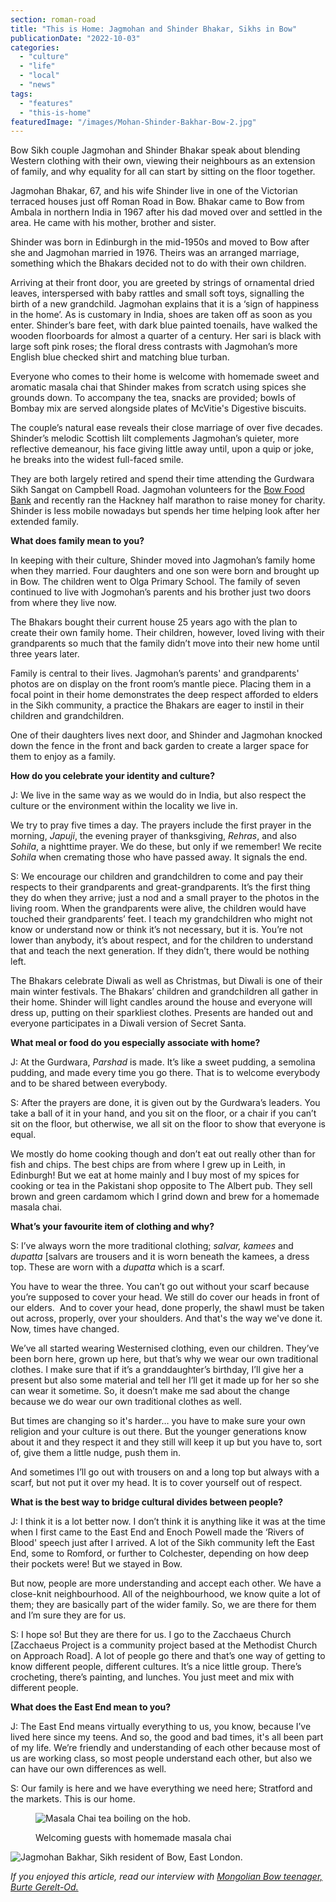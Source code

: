 ```yaml
---
section: roman-road
title: "This is Home: Jagmohan and Shinder Bhakar, Sikhs in Bow"
publicationDate: "2022-10-03"
categories: 
  - "culture"
  - "life"
  - "local"
  - "news"
tags: 
  - "features"
  - "this-is-home"
featuredImage: "/images/Mohan-Shinder-Bakhar-Bow-2.jpg"
---
```


Bow Sikh couple Jagmohan and Shinder Bhakar speak about blending Western clothing with their own, viewing their neighbours as an extension of family, and why equality for all can start by sitting on the floor together.

Jagmohan Bhakar, 67, and his wife Shinder live in one of the Victorian terraced houses just off Roman Road in Bow. Bhakar came to Bow from Ambala in northern India in 1967 after his dad moved over and settled in the area. He came with his mother, brother and sister. 

Shinder was born in Edinburgh in the mid-1950s and moved to Bow after she and Jagmohan married in 1976. Theirs was an arranged marriage, something which the Bhakars decided not to do with their own children.

Arriving at their front door, you are greeted by strings of ornamental dried leaves, interspersed with baby rattles and small soft toys, signalling the birth of a new grandchild. Jagmohan explains that it is a ‘sign of happiness in the home’. As is customary in India, shoes are taken off as soon as you enter. Shinder’s bare feet, with dark blue painted toenails, have walked the wooden floorboards for almost a quarter of a century. Her sari is black with large soft pink roses; the floral dress contrasts with Jagmohan’s more English blue checked shirt and matching blue turban. 

Everyone who comes to their home is welcome with homemade sweet and aromatic masala chai that Shinder makes from scratch using spices she grounds down. To accompany the tea, snacks are provided; bowls of Bombay mix are served alongside plates of McVitie's Digestive biscuits.

The couple’s natural ease reveals their close marriage of over five decades. Shinder’s melodic Scottish lilt complements Jagmohan’s quieter, more reflective demeanour, his face giving little away until, upon a quip or joke, he breaks into the widest full-faced smile.

They are both largely retired and spend their time attending the Gurdwara Sikh Sangat on Campbell Road. Jagmohan volunteers for the [Bow Food Bank](https://www.bowfoodbank.org/) and recently ran the Hackney half marathon to raise money for charity. Shinder is less mobile nowadays but spends her time helping look after her extended family.

**What does family mean to you?**

In keeping with their culture, Shinder moved into Jagmohan’s family home when they married. Four daughters and one son were born and brought up in Bow. The children went to Olga Primary School. The family of seven continued to live with Jogmohan’s parents and his brother just two doors from where they live now. 

The Bhakars bought their current house 25 years ago with the plan to create their own family home. Their children, however, loved living with their grandparents so much that the family didn’t move into their new home until three years later. 

Family is central to their lives. Jagmohan’s parents' and grandparents' photos are on display on the front room’s mantle piece. Placing them in a focal point in their home demonstrates the deep respect afforded to elders in the Sikh community, a practice the Bhakars are eager to instil in their children and grandchildren. 

One of their daughters lives next door, and Shinder and Jagmohan knocked down the fence in the front and back garden to create a larger space for them to enjoy as a family. 

**How do you celebrate your identity and culture?**

J: We live in the same way as we would do in India, but also respect the culture or the environment within the locality we live in. 

We try to pray five times a day. The prayers include the first prayer in the morning, _Japuji_, the evening prayer of thanksgiving, _Rehras_, and also _Sohila_, a nighttime prayer. We do these, but only if we remember! We recite _Sohila_ when cremating those who have passed away. It signals the end. 

S: We encourage our children and grandchildren to come and pay their respects to their grandparents and great-grandparents. It’s the first thing they do when they arrive; just a nod and a small prayer to the photos in the living room. When the grandparents were alive, the children would have touched their grandparents’ feet. I teach my grandchildren who might not know or understand now or think it’s not necessary, but it is. You’re not lower than anybody, it’s about respect, and for the children to understand that and teach the next generation. If they didn’t, there would be nothing left.

The Bhakars celebrate Diwali as well as Christmas, but Diwali is one of their main winter festivals. The Bhakars’ children and grandchildren all gather in their home. Shinder will light candles around the house and everyone will dress up, putting on their sparkliest clothes. Presents are handed out and everyone participates in a Diwali version of Secret Santa.

**What meal or food do you especially associate with home?**

J: At the Gurdwara, _Parshad_ is made. It’s like a sweet pudding, a semolina pudding, and made every time you go there. That is to welcome everybody and to be shared between everybody. 

S: After the prayers are done, it is given out by the Gurdwara’s leaders. You take a ball of it in your hand, and you sit on the floor, or a chair if you can’t sit on the floor, but otherwise, we all sit on the floor to show that everyone is equal.  

We mostly do home cooking though and don’t eat out really other than for fish and chips. The best chips are from where I grew up in Leith, in Edinburgh! But we eat at home mainly and I buy most of my spices for cooking or tea in the Pakistani shop opposite to The Albert pub. They sell brown and green cardamom which I grind down and brew for a homemade masala chai. 

**What’s your favourite item of clothing and why?**

S: I’ve always worn the more traditional clothing; _salvar, kamees_ and _dupatta_ \[salvars are trousers and it is worn beneath the kamees, a dress top. These are worn with a _dupatta_ which is a scarf. 

You have to wear the three. You can’t go out without your scarf because you’re supposed to cover your head. We still do cover our heads in front of our elders.  And to cover your head, done properly, the shawl must be taken out across, properly, over your shoulders. And that's the way we've done it. Now, times have changed.

We’ve all started wearing Westernised clothing, even our children. They’ve been born here, grown up here, but that’s why we wear our own traditional clothes. I make sure that if it’s a granddaughter’s birthday, I’ll give her a present but also some material and tell her I’ll get it made up for her so she can wear it sometime. So, it doesn’t make me sad about the change because we do wear our own traditional clothes as well. 

But times are changing so it's harder… you have to make sure your own religion and your culture is out there. But the younger generations know about it and they respect it and they still will keep it up but you have to, sort of, give them a little nudge, push them in.

And sometimes I’ll go out with trousers on and a long top but always with a scarf, but not put it over my head. It is to cover yourself out of respect. 

**What is the best way to bridge cultural divides between people?**

J: I think it is a lot better now. I don’t think it is anything like it was at the time when I first came to the East End and Enoch Powell made the ‘Rivers of Blood' speech just after I arrived. A lot of the Sikh community left the East End, some to Romford, or further to Colchester, depending on how deep their pockets were! But we stayed in Bow. 

But now, people are more understanding and accept each other. We have a close-knit neighbourhood. All of the neighbourhood, we know quite a lot of them; they are basically part of the wider family. So, we are there for them and I’m sure they are for us. 

S: I hope so! But they are there for us. I go to the Zacchaeus Church \[Zacchaeus Project is a community project based at the Methodist Church on Approach Road\]. A lot of people go there and that’s one way of getting to know different people, different cultures. It’s a nice little group. There’s crocheting, there’s painting, and lunches. You just meet and mix with different people.

**What does the East End mean to you?**

J: The East End means virtually everything to us, you know, because I’ve lived here since my teens. And so, the good and bad times, it's all been part of my life. We’re friendly and understanding of each other because most of us are working class, so most people understand each other, but also we can have our own differences as well.

S: Our family is here and we have everything we need here; Stratford and the markets. This is our home.

<figure>

![Masala Chai tea boiling on the hob.](/images/masala-chai-tea-spices-1024x683.jpg)

<figcaption>

Welcoming guests with homemade masala chai

</figcaption>

</figure>

![Jagmohan Bakhar, Sikh resident of Bow, East London.](/images/Mohan-Bakhar-Sikh-Bow-1024x683.jpg)

_If you enjoyed this article, read our interview with [Mongolian Bow teenager, Burte Gerelt-Od.](https://romanroadlondon.com/burte-gerelt-od-mongolian-east-end-interview/)_

